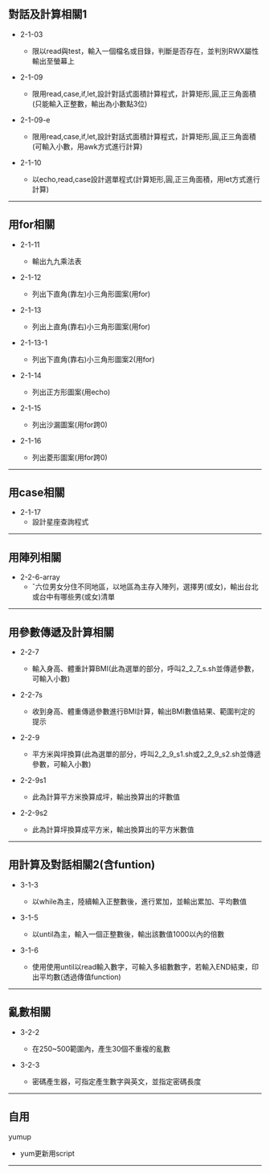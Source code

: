 對話及計算相關1  
----

  * 2-1-03  
    * 限以read與test，輸入一個檔名或目錄，判斷是否存在，並判別RWX屬性輸出至螢幕上  

  * 2-1-09  
    * 限用read,case,if,let,設計對話式面積計算程式，計算矩形,圓,正三角面積(只能輸入正整數，輸出為小數點3位)  

  * 2-1-09-e  
    * 限用read,case,if,let,設計對話式面積計算程式，計算矩形,圓,正三角面積(可輸入小數，用awk方式進行計算)  

  * 2-1-10  
    * 以echo,read,case設計選單程式(計算矩形,圓,正三角面積，用let方式進行計算)  

  ---

用for相關  
----

  * 2-1-11  
    * 輸出九九乘法表  

  * 2-1-12  
    * 列出下直角(靠左)小三角形圖案(用for)  

  * 2-1-13  
    * 列出上直角(靠右)小三角形圖案(用for)  

  * 2-1-13-1  
    * 列出下直角(靠右)小三角形圖案2(用for)  

  * 2-1-14  
    * 列出正方形圖案(用echo)  

  * 2-1-15  
    * 列出沙漏圖案(用for跨0)  

  * 2-1-16  
    * 列出菱形圖案(用for跨0)  

---

用case相關  
---

  * 2-1-17  
    * 設計星座查詢程式  

---

用陣列相關  
---

  * 2-2-6-array  
    * ˇ六位男女分住不同地區，以地區為主存入陣列，選擇男(或女)，輸出台北或台中有哪些男(或女)清單

---

用參數傳遞及計算相關  
---

  * 2-2-7  
    * 輸入身高、體重計算BMI(此為選單的部分，呼叫2_2_7_s.sh並傳遞參數，可輸入小數)  

  * 2-2-7s  
    * 收到身高、體重傳遞參數進行BMI計算，輸出BMI數值結果、範圍判定的提示  

  * 2-2-9  
    * 平方米與坪換算(此為選單的部分，呼叫2_2_9_s1.sh或2_2_9_s2.sh並傳遞參數，可輸入小數)  

  * 2-2-9s1  
    * 此為計算平方米換算成坪，輸出換算出的坪數值  

  * 2-2-9s2  
    * 此為計算坪換算成平方米，輸出換算出的平方米數值  

---

用計算及對話相關2(含funtion)  
---

  * 3-1-3  
    * 以while為主，陸續輸入正整數後，進行累加，並輸出累加、平均數值  

  * 3-1-5  
    * 以until為主，輸入一個正整數後，輸出該數值1000以內的倍數  

  * 3-1-6  
    * 使用使用until以read輸入數字，可輸入多組數數字，若輸入END結束，印出平均數(透過傳值function)  

---

亂數相關  
---

  * 3-2-2  
    * 在250~500範圍內，產生30個不重複的亂數  

  * 3-2-3  
    * 密碼產生器，可指定產生數字與英文，並指定密碼長度  

---

自用  
---

yumup  
* yum更新用script  

---
